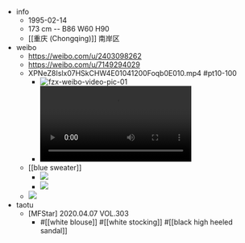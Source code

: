 - info
    - 1995-02-14
    - 173 cm -- B86 W60 H90
    - [[重庆 (Chongqing)]] 南岸区
- weibo
    - https://weibo.com/u/2403098262
    - https://weibo.com/u/7149294029
    - XPNeZ8Islx07HSkCHW4E01041200Foqb0E010.mp4 #pt10-100
        - ![fzx-weibo-video-pic-01](https://firebasestorage.googleapis.com/v0/b/firescript-577a2.appspot.com/o/imgs%2Fapp%2FXELiu-NovaKG%2FWoynae_WxU.png?alt=media&token=7f5e00e6-1bde-40ed-a765-296e7e5f08a2)
        - ![fzx-weibo-video-01](https://firebasestorage.googleapis.com/v0/b/firescript-577a2.appspot.com/o/imgs%2Fapp%2FXELiu-NovaKG%2FecYL7-5ewx.mp4?alt=media&token=5c6087ae-b941-4377-a82e-04c89488e811)
    - [[blue sweater]] 
        - ![](https://firebasestorage.googleapis.com/v0/b/firescript-577a2.appspot.com/o/imgs%2Fapp%2FXELiu-NovaKG%2FEDCuFG3amv.jpg?alt=media&token=febf555f-07e0-427e-b507-fe216c0090fb)
        - ![](https://firebasestorage.googleapis.com/v0/b/firescript-577a2.appspot.com/o/imgs%2Fapp%2FXELiu-NovaKG%2FSPyUO-30yr.png?alt=media&token=79145321-8cd0-4ce6-b03a-53344e2f0b51)
    - ![](https://firebasestorage.googleapis.com/v0/b/firescript-577a2.appspot.com/o/imgs%2Fapp%2FXELiu-NovaKG%2FU6xluMa5Tm.jpg?alt=media&token=9fcf441c-4f88-4f3f-b08a-f72d260121ad)
- taotu
    - [MFStar] 2020.04.07 VOL.303
        - #[[white blouse]] #[[white stocking]] #[[black high heeled sandal]]
